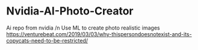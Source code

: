 # Nvidia-AI-Photo-Creator
Ai repo from nvidia /n
Use ML to create photo realistic images 
https://venturebeat.com/2019/03/03/why-thispersondoesnotexist-and-its-copycats-need-to-be-restricted/

